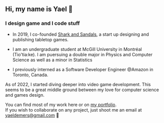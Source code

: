 ## Hi, my name is Yael 🤙
### I design game and I code stuff

- In 2019, I co-founded [Shark and Sandals](https://sharkandsandals.com/), a start up designing and publishing tabletop games.

- I am an undergraduate student at McGill University in Montréal (Tio'tia:ke). 
  I am puersuing a double major in Physics and Computer Science as well as a minor in Statistics 

- I previously interned as a Software Developer Engineer @Amazon in Toronto, Canada.

As of 2022, I started diving deeper into video game development. 
This seems to be a great middle ground between my love for computer science and games design.

You can find most of my work here or on [my portfolio](https://yaeldemers.com/).  
If you wish to collaborate on any project, just shoot me an email at yaeldemers@gmail.com 🚀
